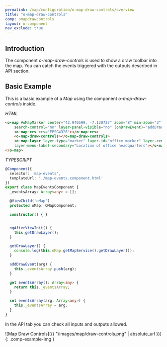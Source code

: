 ```yaml
---
permalink: /map/configuration/o-map-draw-controls/overview
title: "o-map-draw-controls"
comp: omapdrawcontrols
layout: o-component
nav_exclude: true
---
```


## Introduction


The component *o-map-draw-controls* is used to show a draw toolbar into the map. You can catch the events triggered with the outputs described in API section.


## Basic Example

This is a basic example of a *Map* using the component *o-map-draw-controls* inside.

*HTML*

```html
<o-map #oMapMarker center="42.940599, -7.120727" zoom="8" min-zoom="3" max-zoom="20" zoom-control="yes"
    search-control="no" layer-panel-visible="no" (onDrawEvent)="addDrawEvent($event)" fxFlex>
    <o-map-crs crs="EPSG4326"></o-map-crs>
    <o-map-draw-controls></o-map-draw-controls>
    <o-map-layer layer-type="marker" layer-id="office_marker" layer-center="42.240599;-8.720727" layer-menu-label="Office headquarters "
    layer-menu-label-secondary="Location of office headquarters"></o-map-layer>
</o-map>
```

*TYPESCRIPT*

```ts
@Component({
  selector: 'map-events',
  templateUrl: './map-events.component.html'
})
export class MapEventsComponent {
  _eventsArray: Array<any> = [];

  @ViewChild('oMap')
  protected oMap: OMapComponent;

  constructor() { }


  ngAfterViewInit() {
    this.getDrawLayer();
  }

  getDrawLayer() {
    console.log(this.oMap.getMapService().getDrawLayer());
  }

  addDrawEvent(arg) {
    this._eventsArray.push(arg);
  }

  get eventsArray(): Array<any> {
    return this._eventsArray;
  }

  set eventsArray(arg: Array<any>) {
    this._eventsArray = arg;
  }
}

```

In the API tab you can check all inputs and outputs allowed.


![Map Draw Controls]({{ "/images/map/draw-controls.png" | absolute_url }}){: .comp-example-img }
